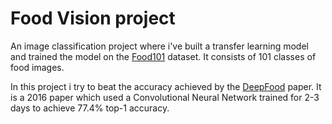 # Food Vision project

An image classification project where i've built a transfer learning model and trained the model on the [Food101](https://www.kaggle.com/datasets/dansbecker/food-101) dataset. It consists of 101 classes of food images.

In this project i try to beat the accuracy achieved by the [DeepFood](https://www.researchgate.net/publication/304163308_DeepFood_Deep_Learning-Based_Food_Image_Recognition_for_Computer-Aided_Dietary_Assessment) paper. It is a 2016 paper which used a Convolutional Neural Network trained for 2-3 days to achieve 77.4% top-1 accuracy.
